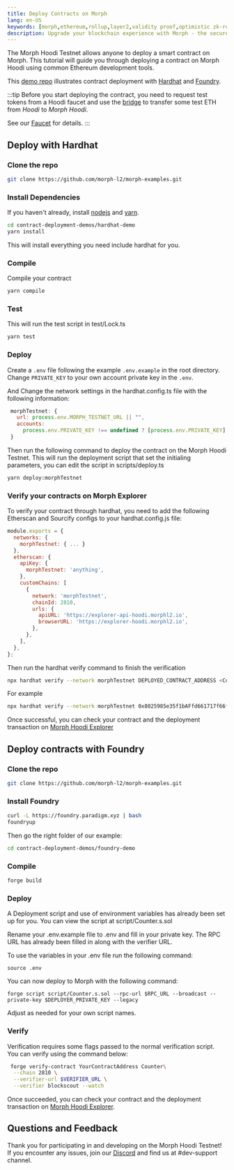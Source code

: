 ```yaml
---
title: Deploy Contracts on Morph
lang: en-US
keywords: [morph,ethereum,rollup,layer2,validity proof,optimistic zk-rollup]
description: Upgrade your blockchain experience with Morph - the secure decentralized, cost0efficient, and high-performing optimistic zk-rollup solution. Try it now!
---
```


The Morph Hoodi Testnet allows anyone to deploy a smart contract on Morph. This tutorial will guide you through deploying a contract on Morph Hoodi using common Ethereum development tools.

This [demo repo](https://github.com/morph-l2/morph-examples/tree/main/contract-deployment-demos) illustrates contract deployment with [Hardhat](https://hardhat.org/) and [Foundry](https://github.com/foundry-rs/foundry).

:::tip
  Before you start deploying the contract, you need to request test tokens from a Hoodi faucet and use the
  [bridge](https://bridge-hoodi.morphl2.io) to transfer some test ETH from _Hoodi_ to _Morph Hoodi_. 
  
  See our [Faucet](../../quick-start/3-faucet.md) for details.
:::

<!--

## Deploy contracts with Remix

-->


## Deploy with Hardhat

### Clone the repo

```bash
git clone https://github.com/morph-l2/morph-examples.git
```

### Install Dependencies

If you haven't already, install [nodejs](https://nodejs.org/en/download) and [yarn](https://classic.yarnpkg.com/lang/en/docs/install).

```bash
cd contract-deployment-demos/hardhat-demo
yarn install
```
This will install everything you need include hardhat for you.


### Compile

Compile your contract

```bash
yarn compile
```

### Test

This will run the test script in test/Lock.ts

```bash
yarn test
```

### Deploy

 Create a `.env` file following the example `.env.example` in the root directory. Change `PRIVATE_KEY` to your own account private key in the `.env`.

 And Change the network settings in the hardhat.config.ts file with the following information:

   ```javascript
    morphTestnet: {
      url: process.env.MORPH_TESTNET_URL || "",
      accounts:
        process.env.PRIVATE_KEY !== undefined ? [process.env.PRIVATE_KEY] : [],
    }
   ```
Then run the following command to deploy the contract on the Morph Hoodi Testnet. This will run the deployment script that set the initialing parameters, you can edit the script in scripts/deploy.ts

```bash
yarn deploy:morphTestnet
```

### Verify your contracts on Morph Explorer

To verify your contract through hardhat, you need to add the following Etherscan and Sourcify configs to your hardhat.config.js file:

```javascript
module.exports = {
  networks: {
    morphTestnet: { ... }
  },
  etherscan: {
    apiKey: {
      morphTestnet: 'anything',
    },
    customChains: [
      {
        network: 'morphTestnet',
        chainId: 2810,
        urls: {
          apiURL: 'https://explorer-api-hoodi.morphl2.io',
          browserURL: 'https://explorer-hoodi.morphl2.io',
        },
      },
    ],
  },
};
```
Then run the hardhat verify command to finish the verification

```bash
npx hardhat verify --network morphTestnet DEPLOYED_CONTRACT_ADDRESS <ConstructorParameter>
```

For example

```bash
npx hardhat verify --network morphTestnet 0x8025985e35f1bAFfd661717f66fC5a434417448E '0.00001'
```


Once successful, you can check your contract and the deployment transaction on [Morph Hoodi Explorer](https://explorer-hoodi.morphl2.io)
   

## Deploy contracts with Foundry

### Clone the repo

```bash
git clone https://github.com/morph-l2/morph-examples.git
```

### Install Foundry
```bash
curl -L https://foundry.paradigm.xyz | bash
foundryup
```

Then go the right folder of our example:

```bash
cd contract-deployment-demos/foundry-demo
```

### Compile

```bash
forge build
```
### Deploy

A Deployment script and use of environment variables has already been set up for you. You can view the script at script/Counter.s.sol

Rename your .env.example file to .env and fill in your private key. The RPC URL has already been filled in along with the verifier URL. 

To use the variables in your .env file run the following command: 

```shell
source .env
```

You can now deploy to Morph with the following command: 

```shell
forge script script/Counter.s.sol --rpc-url $RPC_URL --broadcast --private-key $DEPLOYER_PRIVATE_KEY --legacy
```

Adjust as needed for your own script names. 

### Verify 

Verification requires some flags passed to the normal verification script. You can verify using the command below:

```bash
 forge verify-contract YourContractAddress Counter\
  --chain 2810 \
  --verifier-url $VERIFIER_URL \
  --verifier blockscout --watch
```

Once succeeded, you can check your contract and the deployment transaction on [Morph Hoodi Explorer](https://explorer-hoodi.morphl2.io).


## Questions and Feedback

Thank you for participating in and developing on the Morph Hoodi Testnet! If you encounter any issues, join our [Discord](https://discord.com/invite/MorphLayer) and find us at #dev-support channel.


